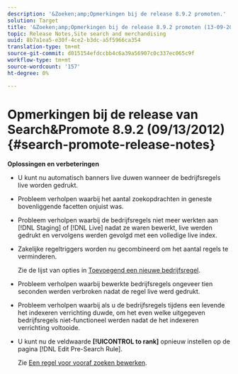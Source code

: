 ```yaml
---
description: '&Zoeken;amp;Opmerkingen bij de release 8.9.2 promoten.'
solution: Target
title: '&Zoeken;amp;Opmerkingen bij de release 8.9.2 promoten (13-09-2012)'
topic: Release Notes,Site search and merchandising
uuid: 8b7a1ea5-e30f-4ce2-b3dc-a5f5966ca354
translation-type: tm+mt
source-git-commit: d015154efdccbb4c6a39a56907c0c337ec065c9f
workflow-type: tm+mt
source-wordcount: '157'
ht-degree: 0%

---
```



# Opmerkingen bij de release van Search&amp;Promote 8.9.2 (09/13/2012){#search-promote-release-notes}

**Oplossingen en verbeteringen**

* U kunt nu automatisch banners live duwen wanneer de bedrijfsregels live worden gedrukt.
* Probleem verholpen waarbij het aantal zoekopdrachten in geneste bovenliggende facetten onjuist was.
* Probleem verholpen waarbij de bedrijfsregels niet meer werkten aan [!DNL Staging] of [!DNL Live] nadat ze waren bewerkt, live werden gedrukt en vervolgens werden gevolgd met een volledige live index.

* Zakelijke regeltriggers worden nu gecombineerd om het aantal regels te verminderen.

   Zie de lijst van opties in [Toevoegend een nieuwe bedrijfsregel](../c-about-rules-menu/c-about-business-rules.md#task_BD3B31ED48BB4B1B8F1DCD3BFA2528E7).
* Probleem verholpen waarbij bewerkte bedrijfsregels ongeveer tien seconden werden verbroken nadat de regel live werd gedrukt.
* Probleem verholpen waarbij als u de bedrijfsregels tijdens een levende het indexeren verrichting duwde, om het even welke uitgegeven bedrijfsregels niet-functioneel werden nadat de het indexeren verrichting voltooide.
* U kunt nu de veldwaarde **[!UICONTROL to rank]** opnieuw instellen op de pagina [!DNL Edit Pre-Search Rule].

   Zie [Een regel voor vooraf zoeken bewerken](../c-about-rules-menu/c-about-pre-search-rules.md#task_25F77050C5DA42B29DFD1C9718FB8C64).

